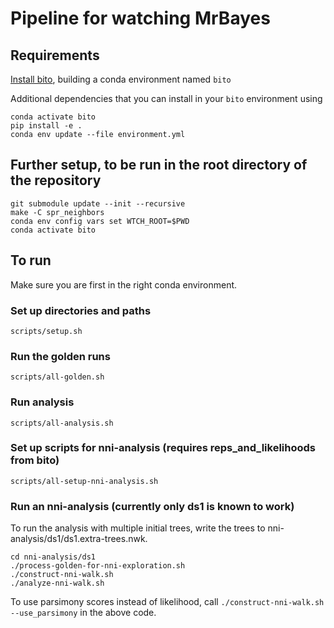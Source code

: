 # Pipeline for watching MrBayes

## Requirements

[Install bito](https://github.com/phylovi/bito), building a conda environment named `bito`

Additional dependencies that you can install in your `bito` environment using

    conda activate bito
    pip install -e .
    conda env update --file environment.yml

## Further setup, to be run in the root directory of the repository

    git submodule update --init --recursive
    make -C spr_neighbors
    conda env config vars set WTCH_ROOT=$PWD
    conda activate bito


## To run

Make sure you are first in the right conda environment.

### Set up directories and paths

    scripts/setup.sh

### Run the golden runs

    scripts/all-golden.sh

### Run analysis

    scripts/all-analysis.sh

### Set up scripts for nni-analysis (requires reps\_and\_likelihoods from bito)

    scripts/all-setup-nni-analysis.sh

### Run an nni-analysis (currently only ds1 is known to work)
To run the analysis with multiple initial trees, write the trees to nni-analysis/ds1/ds1.extra-trees.nwk.

    cd nni-analysis/ds1
    ./process-golden-for-nni-exploration.sh
    ./construct-nni-walk.sh
    ./analyze-nni-walk.sh
To use parsimony scores instead of likelihood, call `./construct-nni-walk.sh --use_parsimony` in the above code. 
